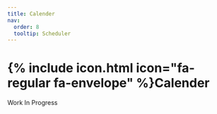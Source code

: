 ```yaml
---
title: Calender
nav:
  order: 8
  tooltip: Scheduler
---
```


# {% include icon.html icon="fa-regular fa-envelope" %}Calender

Work In Progress
